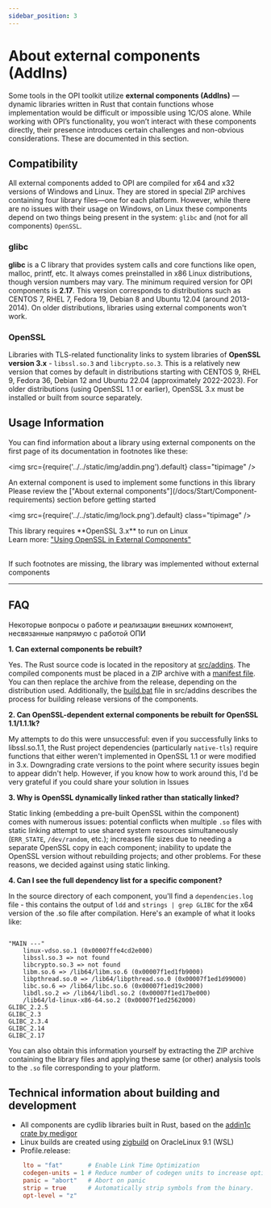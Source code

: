 ```yaml
---
sidebar_position: 3
---
```


# About external components (AddIns)

Some tools in the OPI toolkit utilize **external components (AddIns)** — dynamic libraries written in Rust that contain functions whose implementation would be difficult or impossible using 1C/OS alone. While working with OPI’s functionality, you won’t interact with these components directly, their presence introduces certain challenges and non-obvious considerations. These are documented in this section.

## Compatibility

All external components added to OPI are compiled for x64 and x32 versions of Windows and Linux. They are stored in special ZIP archives containing four library files—one for each platform. However, while there are no issues with their usage on Windows, on Linux these components depend on two things being present in the system: `glibc` and (not for all components) `OpenSSL`.

### glibc

**glibc** is a C library that provides system calls and core functions like open, malloc, printf, etc. It always comes preinstalled in x86 Linux distributions, though version numbers may vary. The minimum required version for OPI components is **2.17**. This version corresponds to distributions such as CENTOS 7, RHEL 7, Fedora 19, Debian 8 and Ubuntu 12.04 (around 2013-2014). On older distributions, libraries using external components won't work.

### OpenSSL

Libraries with TLS-related functionality links to system libraries of **OpenSSL version 3.x**  - `libssl.so.3` and `libcrypto.so.3`. This is a relatively new version that comes by default in distributions starting with CENTOS 9, RHEL 9, Fedora 36, Debian 12 and Ubuntu 22.04 (approximately 2022-2023). For older distributions (using OpenSSL 1.1 or earlier), OpenSSL 3.x must be installed or built from source separately.

## Usage Information

You can find information about a library using external components on the first page of its documentation in footnotes like these:

<div class="theme-admonition theme-admonition-info admonition_node_modules-@docusaurus-theme-classic-lib-theme-Admonition-Layout-styles-module alert alert--info">

<img src={require('../../static/img/addin.png').default} class="tipimage" />
<div class="addin">An external component is used to implement some functions in this library<br/>
Please review the ["About external components"](/docs/Start/Component-requirements) section before getting started</div>
</div>


<div class="theme-admonition theme-admonition-caution admonition_node_modules-@docusaurus-theme-classic-lib-theme-Admonition-Layout-styles-module alert alert--warning">

<img src={require('../../static/img/lock.png').default} class="tipimage" />
<div class="addin">This library requires **OpenSSL 3.x** to run on Linux <br/>
Learn more: <a href="/docs/Start/Component-requirements#openssl" class="orangelink">"Using OpenSSL in External Components"</a></div>
</div>

<br/>

If such footnotes are missing, the library was implemented without external components

<hr/>

## FAQ

Некоторые вопросы о работе и реализации внешних компонент, несвязанные напрямую с работой ОПИ

**1. Can external components be rebuilt?**

Yes. The Rust source code is located in the repository at [src/addins](https://github.com/Bayselonarrend/OpenIntegrations/tree/main/src/addins). The compiled components must be placed in a ZIP archive with a [manifest file](https://github.com/Bayselonarrend/OpenIntegrations/blob/main/src/addins/MANIFEST.XML). You can then replace the archive from the release, depending on the distribution used. Additionally, the [build.bat](https://github.com/Bayselonarrend/OpenIntegrations/blob/main/src/addins/build.bat) file in src/addins describes the process for building release versions of the components. 

**2. Can OpenSSL-dependent external components be rebuilt for OpenSSL 1.1/1.1.1k?**

My attempts to do this were unsuccessful: even if you successfully links to libssl.so.1.1, the Rust project dependencies (particularly `native-tls`) require functions that either weren't implemented in OpenSSL 1.1 or were modified in 3.x. Downgrading crate versions to the point where security issues begin to appear didn't help. However, if you know how to work around this, I'd be very grateful if you could share your solution in Issues

**3. Why is OpenSSL dynamically linked rather than statically linked?**

Static linking (embedding a pre-built OpenSSL within the component) comes with numerous issues: potential conflicts when multiple `.so` files with static linking attempt to use shared system resources simultaneously (`ERR_STATE`, `/dev/random`, etc.); increases file sizes due to needing a separate OpenSSL copy in each component; inability to update the OpenSSL version without rebuilding projects; and other problems. For these reasons, we decided against using static linking.

**4. Can I see the full dependency list for a specific component?**

In the source directory of each component, you'll find a `dependencies.log` file - this contains the output of `ldd` and `strings | grep GLIBC` for the x64 version of the .so file after compilation. Here's an example of what it looks like:

```

"MAIN ---" 
	linux-vdso.so.1 (0x00007ffe4cd2e000)
	libssl.so.3 => not found
	libcrypto.so.3 => not found
	libm.so.6 => /lib64/libm.so.6 (0x00007f1ed1fb9000)
	libpthread.so.0 => /lib64/libpthread.so.0 (0x00007f1ed1d99000)
	libc.so.6 => /lib64/libc.so.6 (0x00007f1ed19c2000)
	libdl.so.2 => /lib64/libdl.so.2 (0x00007f1ed17be000)
	/lib64/ld-linux-x86-64.so.2 (0x00007f1ed2562000)
GLIBC_2.2.5
GLIBC_2.3
GLIBC_2.3.4
GLIBC_2.14
GLIBC_2.17

```

You can also obtain this information yourself by extracting the ZIP archive containing the library files and applying these same (or other) analysis tools to the `.so` file corresponding to your platform.


## Technical information about building and development

+ All components are cydlib libraries built in Rust, based on the [addin1c crate by medigor](https://crates.io/crates/addin1c)
+ Linux builds are created using [zigbuild](https://github.com/rust-cross/cargo-zigbuild) on OracleLinux 9.1 (WSL)
+ Profile.release:
```toml
    lto = "fat"       # Enable Link Time Optimization
    codegen-units = 1 # Reduce number of codegen units to increase optimizations.
    panic = "abort"   # Abort on panic
    strip = true      # Automatically strip symbols from the binary.
    opt-level = "z"
```

